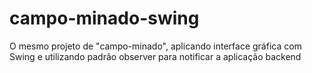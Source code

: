 # campo-minado-swing

O mesmo projeto de "campo-minado", aplicando interface gráfica com Swing
e utilizando padrão observer para notificar a aplicação backend
